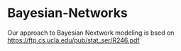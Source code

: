 # Bayesian-Networks

Our approach to Bayesian Nextwork modeling is bsed on https://ftp.cs.ucla.edu/pub/stat_ser/R246.pdf
